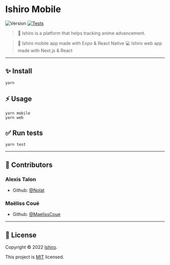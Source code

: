 # Ishiro Mobile

![Version](https://img.shields.io/badge/version-0.0.0-blue.svg?cacheSeconds=2592000)
[![Tests](https://github.com/ishiro-io/ishiro-frontend/actions/workflows/test.yaml/badge.svg)](https://github.com/ishiro-io/ishiro-frontend/actions/workflows/test.yaml)

> 🐺 Ishiro is a platform that helps tracking anime advancement.

> 📱 Ishiro mobile app made with Expo & React Native
> 💻 Ishiro web app made with Next.js & React

---

## ✨ Install

```
yarn
```

## ⚡️ Usage

```
yarn mobile
yarn web
```

## ✅ Run tests

```
yarn test
```

---

## 👥 Contributors

### **Alexis Talon**

- Github: [@Nolat](https://github.com/Nolat)

### **Maëliss Coué**

- Github: [@MaelissCoue](https://github.com/MaelissCoue)

---

## 📝 License

Copyright © 2022 [Ishiro](https://github.com/ishiro-io).

This project is [MIT](https://github.com/ishiro-io/ishiro-frontend/blob/master/LICENSE) licensed.
